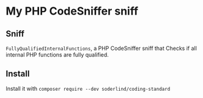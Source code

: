 # My PHP CodeSniffer sniff


## Sniff

`FullyQualifiedInternalFunctions`, a PHP CodeSniffer sniff that Checks if all internal PHP functions are fully qualified.

## Install

Install it with `composer require --dev soderlind/coding-standard`


